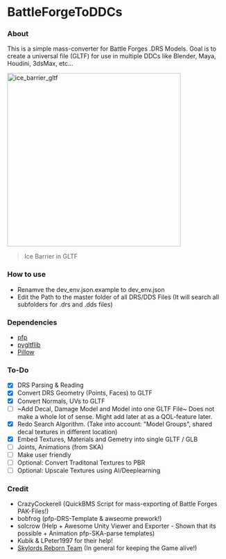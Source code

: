 # BattleForgeToDDCs
### About
This is a simple mass-converter for Battle Forges .DRS Models. Goal is to create a universal file (GLTF) for use in multiple DDCs like Blender, Maya, Houdini, 3dsMax, etc...

<img src="https://i.gyazo.com/51a830c1b9aaefcafeedaf3ecd8edee8.png" alt="ice_barrier_gltf" width="400" height="400">

> Ice Barrier in GLTF


### How to use
- Renamve the dev_env.json.example to dev_env.json
- Edit the Path to the master folder of all DRS/DDS Files (It will search all subfolders for .drs and .dds files)

### Dependencies
- [pfp](https://github.com/d0c-s4vage/pfpu)
- [pygltflib](https://gitlab.com/dodgyville/pygltflib)
- [Pillow](https://github.com/python-pillow/Pillow)

### To-Do
- [x] DRS Parsing & Reading
- [X] Convert DRS Geometry (Points, Faces) to GLTF
- [x] Convert Normals, UVs to GLTF
- [ ] ~Add Decal, Damage Model and Model into one GLTF File~ Does not make a whole lot of sense. Might add later at as a QOL-feature later.
- [x] Redo Search Algorithm. (Take into account: "Model Groups", shared decal textures in different location)
- [x] Embed Textures, Materials and Gemetry into single GLTF / GLB
- [ ] Joints, Animations (from SKA)
- [ ] Make user friendly
- [ ] Optional: Convert Traditonal Textures to PBR
- [ ] Optional: Upscale Textures using AI/Deeplearning

### Credit
- CrazyCockerell (QuickBMS Script for mass-exporting of Battle Forges PAK-Files!)
- bobfrog (pfp-DRS-Template & awseome prework!)
- solcrow (Help + Awesome Unity Viewer and Exporter - Shown that its possible + Animation pfp-SKA-parse templates)
- Kubik & LPeter1997 for their help!
- [Skylords Reborn Team](https://forum.skylords.eu/) (In general for keeping the Game alive!)
